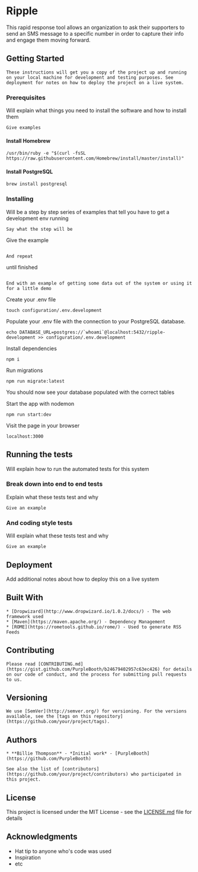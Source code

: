 # Ripple

This rapid response tool allows an organization to ask their supporters to send an SMS message to a specific number in order to capture their info and engage them moving forward.

## Getting Started

```
These instructions will get you a copy of the project up and running on your local machine for development and testing purposes. See deployment for notes on how to deploy the project on a live system.
```

### Prerequisites

Will explain what things you need to install the software and how to install them

```
Give examples
```

#### Install Homebrew
`/usr/bin/ruby -e "$(curl -fsSL https://raw.githubusercontent.com/Homebrew/install/master/install)"`

#### Install PostgreSQL
`brew install postgresql`

### Installing

Will be a step by step series of examples that tell you have to get a development env running

```
Say what the step will be

```
Give the example
```

And repeat

```
until finished
```

End with an example of getting some data out of the system or using it for a little demo
```
Create your .env file
```
touch configuration/.env.development
```

Populate your .env file with the connection to your PostgreSQL database.
```
echo DATABASE_URL=postgres://`whoami`@localhost:5432/ripple-development >> configuration/.env.development
```

Install dependencies

`npm i`

Run migrations

`npm run migrate:latest`

You should now see your database populated with the correct tables

Start the app with nodemon

`npm run start:dev`

Visit the page in your browser

`localhost:3000`

## Running the tests

Will explain how to run the automated tests for this system

### Break down into end to end tests

Explain what these tests test and why

```
Give an example
```

### And coding style tests

Will explain what these tests test and why

```
Give an example
```

## Deployment

Add additional notes about how to deploy this on a live system

## Built With

```
* [Dropwizard](http://www.dropwizard.io/1.0.2/docs/) - The web framework used
* [Maven](https://maven.apache.org/) - Dependency Management
* [ROME](https://rometools.github.io/rome/) - Used to generate RSS Feeds
```

## Contributing

```
Please read [CONTRIBUTING.md](https://gist.github.com/PurpleBooth/b24679402957c63ec426) for details on our code of conduct, and the process for submitting pull requests to us.
```

## Versioning

```
We use [SemVer](http://semver.org/) for versioning. For the versions available, see the [tags on this repository](https://github.com/your/project/tags).
```

## Authors

```
* **Billie Thompson** - *Initial work* - [PurpleBooth](https://github.com/PurpleBooth)

See also the list of [contributors](https://github.com/your/project/contributors) who participated in this project.
```

## License

This project is licensed under the MIT License - see the [LICENSE.md](LICENSE.md) file for details

## Acknowledgments

* Hat tip to anyone who's code was used
* Inspiration
* etc
